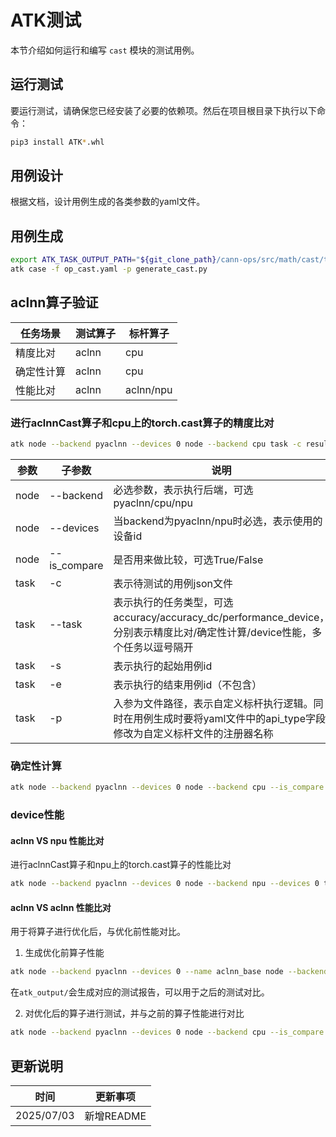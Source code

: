 # ATK测试

本节介绍如何运行和编写 `cast` 模块的测试用例。

## 运行测试

要运行测试，请确保您已经安装了必要的依赖项。然后在项目根目录下执行以下命令：

```bash
pip3 install ATK*.whl
```

## 用例设计

根据文档，设计用例生成的各类参数的yaml文件。

## 用例生成

```bash
export ATK_TASK_OUTPUT_PATH="${git_clone_path}/cann-ops/src/math/cast/tests/atk"
atk case -f op_cast.yaml -p generate_cast.py 
```

## aclnn算子验证

| 任务场景   | 测试算子  | 标杆算子    |
|------------|-----------|-------------|
| 精度比对   | aclnn     | cpu         |
| 确定性计算 | aclnn     | cpu         |
| 性能比对   | aclnn     | aclnn/npu   |

### 进行aclnnCast算子和cpu上的torch.cast算子的精度比对

```bash
atk node --backend pyaclnn --devices 0 node --backend cpu task -c result/op_cast/json/all_op_cast.json -p torch_cast.py --task accuracy -s 0
```

| 参数  | 子参数     | 说明                                                                 |
|---|---|---|
| node  | --backend  | 必选参数，表示执行后端，可选pyaclnn/cpu/npu                         |
| node  | --devices  | 当backend为pyaclnn/npu时必选，表示使用的设备id                      |
| node  | --is_compare | 是否用来做比较，可选True/False                                         |
| task  | -c         | 表示待测试的用例json文件                                              |
| task  | --task     | 表示执行的任务类型，可选accuracy/accuracy_dc/performance_device，分别表示精度比对/确定性计算/device性能，多个任务以逗号隔开 |
| task  | -s         | 表示执行的起始用例id                                                  |
| task  | -e         | 表示执行的结束用例id（不包含）                                         |
| task  | -p         | 入参为文件路径，表示自定义标杆执行逻辑。同时在用例生成时要将yaml文件中的api_type字段修改为自定义标杆文件的注册器名称 |

### 确定性计算

```bash
atk node --backend pyaclnn --devices 0 node --backend cpu --is_compare False task -c result/op_cast/json/all_op_cast.json -p torch_cast.py --task accuracy_dc -s 0 -e 1400 -rn 50
```

### device性能


#### aclnn VS npu 性能比对

进行aclnnCast算子和npu上的torch.cast算子的性能比对

```bash
atk node --backend pyaclnn --devices 0 node --backend npu --devices 0 task -c result/op_cast/json/all_op_cast.json -p torch_cast.py --task performance_device -s 0
```

#### aclnn VS aclnn 性能比对

用于将算子进行优化后，与优化前性能对比。

1. 生成优化前算子性能

```bash
atk node --backend pyaclnn --devices 0 --name aclnn_base node --backend cpu task -c result/op_cast/json/all_op_cast.json -p torch_cast.py --task performance_device -s 0
```

在`atk_output/`会生成对应的测试报告，可以用于之后的测试对比。

2. 对优化后的算子进行测试，并与之前的算子性能进行对比

```bash
atk node --backend pyaclnn --devices 0 node --backend cpu --is_compare False task -c result/op_cast/json/all_op_cast.json -p torch_cast.py --task performance_device --bm_file atk_output/all_op_cast_xxx/report/all_op_cast_reports_xxx.xlsx --bm_backend pyaclnn --bm_name aclnn_base -s 0
```

## 更新说明
| 时间 | 更新事项 |
|----|------|
| 2025/07/03 | 新增README |